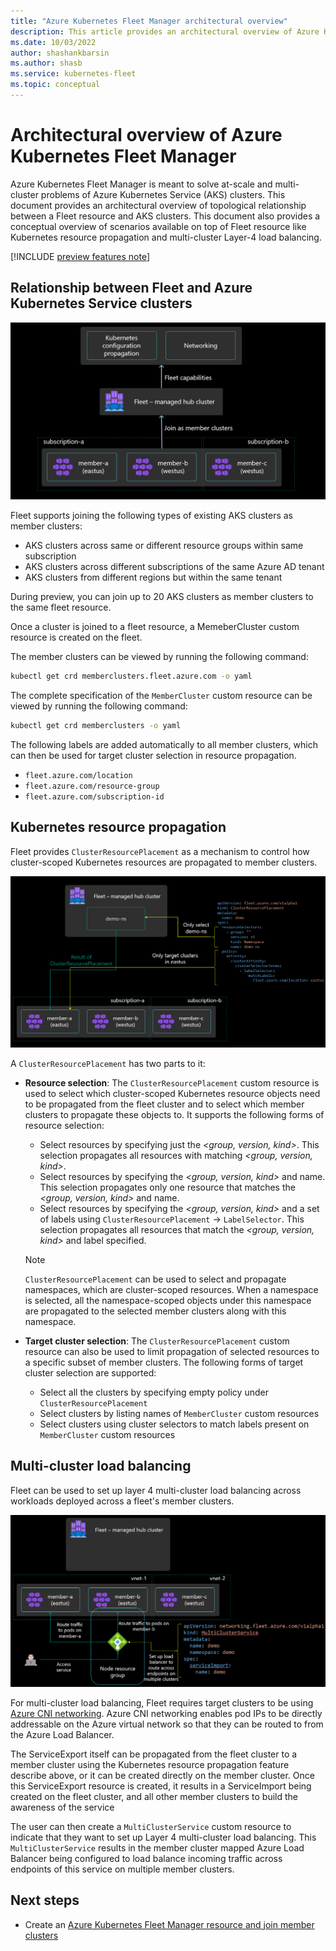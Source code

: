 ```yaml
---
title: "Azure Kubernetes Fleet Manager architectural overview"
description: This article provides an architectural overview of Azure Kubernetes Fleet Manager
ms.date: 10/03/2022
author: shashankbarsin
ms.author: shasb
ms.service: kubernetes-fleet
ms.topic: conceptual
---
```


# Architectural overview of Azure Kubernetes Fleet Manager

Azure Kubernetes Fleet Manager is meant to solve at-scale and multi-cluster problems of Azure Kubernetes Service (AKS) clusters. This document provides an architectural overview of topological relationship between a Fleet resource and AKS clusters. This document also provides a conceptual overview of scenarios available on top of Fleet resource like Kubernetes resource propagation and multi-cluster Layer-4 load balancing.

[!INCLUDE [preview features note](./includes/preview/preview-callout.md)]

## Relationship between Fleet and Azure Kubernetes Service clusters

[ ![Diagram that shows relationship between Fleet and Azure Kubernetes Service clusters](./media/conceptual-fleet-aks-relationship.png) ](./media/conceptual-fleet-aks-relationship.png#lightbox)

Fleet supports joining the following types of existing AKS clusters as member clusters:

* AKS clusters across same or different resource groups within same subscription
* AKS clusters across different subscriptions of the same Azure AD tenant
* AKS clusters from different regions but within the same tenant

During preview, you can join up to 20 AKS clusters as member clusters to the same fleet resource.

Once a cluster is joined to a fleet resource, a MemeberCluster custom resource is created on the fleet.

The member clusters can be viewed by running the following command:

```bash
kubectl get crd memberclusters.fleet.azure.com -o yaml
```

The complete specification of the `MemberCluster` custom resource can be viewed by running the following command:

```bash
kubectl get crd memberclusters -o yaml
```

The following labels are added automatically to all member clusters, which can then be used for target cluster selection in resource propagation.

* `fleet.azure.com/location`
* `fleet.azure.com/resource-group`
* `fleet.azure.com/subscription-id`

## Kubernetes resource propagation

Fleet provides `ClusterResourcePlacement` as a mechanism to control how cluster-scoped Kubernetes resources are propagated to member clusters. 

[ ![Diagram that shows how Kubernetes resource are propagated to member clusters.](./media/conceptual-resource-propagation.png) ](./media/conceptual-resource-propagation.png#lightbox)

A `ClusterResourcePlacement` has two parts to it:

* **Resource selection**: The `ClusterResourcePlacement` custom resource is used to select which cluster-scoped Kubernetes resource objects need to be propagated from the fleet cluster and to select which member clusters to propagate these objects to. It supports the following forms of resource selection:
    * Select resources by specifying just the *<group, version, kind>*. This selection propagates all resources with matching *<group, version, kind>*.
    * Select resources by specifying the *<group, version, kind>* and name. This selection propagates only one resource that matches the *<group, version, kind>* and name.
    * Select resources by specifying the *<group, version, kind>* and a set of labels using `ClusterResourcePlacement` -> `LabelSelector`. This selection propagates all resources that match the *<group, version, kind>* and label specified.
    
    > [!NOTE]
    > `ClusterResourcePlacement` can be used to select and propagate namespaces, which are cluster-scoped resources. When a namespace is selected, all the namespace-scoped objects under this namespace are propagated to the selected member clusters along with this namespace. 

* **Target cluster selection**: The `ClusterResourcePlacement` custom resource can also be used to limit propagation of selected resources to a specific subset of member clusters. The following forms of target cluster selection are supported:

    * Select all the clusters by specifying empty policy under `ClusterResourcePlacement`
    * Select clusters by listing names of `MemberCluster` custom resources
    * Select clusters using cluster selectors to match labels present on `MemberCluster` custom resources

## Multi-cluster load balancing

Fleet can be used to set up layer 4 multi-cluster load balancing across workloads deployed across a fleet's member clusters.

[ ![Diagram that shows how multi-cluster load balancing works.](./media/conceptual-load-balancing.png) ](./media/conceptual-load-balancing.png#lightbox)

For multi-cluster load balancing, Fleet requires target clusters to be using [Azure CNI networking](../aks/configure-azure-cni.md). Azure CNI networking enables pod IPs to be directly addressable on the Azure virtual network so that they can be routed to from the Azure Load Balancer.

The ServiceExport itself can be propagated from the fleet cluster to a member cluster using the Kubernetes resource propagation feature describe above, or it can be created directly on the member cluster. Once this ServiceExport resource is created, it results in a ServiceImport being created on the fleet cluster, and all other member clusters to build the awareness of the service

The user can then create a `MultiClusterService` custom resource to indicate that they want to set up Layer 4 multi-cluster load balancing. This `MultiClusterService` results in the member cluster mapped Azure Load Balancer being configured to load balance incoming traffic across endpoints of this service on multiple member clusters.

## Next steps

* Create an [Azure Kubernetes Fleet Manager resource and join member clusters](./quickstart-create-fleet-and-members.md)

